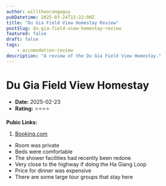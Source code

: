 ```yaml
---
author: willtheorangeguy
pubDatetime: 2025-03-24T15:22:00Z
title: "Du Gia Field View Homestay Review"
postSlug: du-gia-field-view-homestay-review
featured: false
draft: false
tags:
    - accomodation-review
description: "A review of the Du Gia Field View Homestay."
---
```


# Du Gia Field View Homestay

-   **Date:** 2025-02-23
-   **Rating:** ⭐⭐⭐⭐

**Pubic Links:**

1. [Booking.com](https://www.booking.com/hotel/vn/du-gia-with-love-homestay-yen-minh-ha-giang.html?aid=2037709&label=review_am&sid=c7f521e3328b99263d830acc16a4229b&activeTab=htReviews&dist=0&keep_landing=1&rurl=007e9ae51125e3ea&sb_price_type=total&type=total&#tab-reviews:~:text=A%20decent%20rest%20stop%20for%20a%20night%20on%20the%20loop.)

- Room was private
- Beds were comfortable
- The shower facilities had recently been redone
- Very close to the highway if doing the Ha Giang Loop
- Price for dinner was expensive
- There are some large tour groups that stay here
